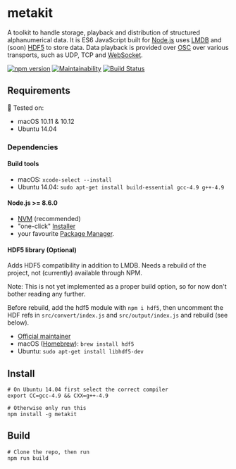 # metakit

A toolkit to handle storage, playback and distribution of structured alphanumerical data. It is ES6 JavaScript built for [Node.js](https://nodejs.org) uses [LMDB](https://en.wikipedia.org/wiki/Lightning_Memory-Mapped_Database) and (soon) [HDF5](https://support.hdfgroup.org/HDF5/) to store data. Data playback is provided over [OSC](http://opensoundcontrol.org/osc) over various transports, such as UDP, TCP and [WebSocket](https://en.wikipedia.org/wiki/WebSocket).

[![npm version](https://badge.fury.io/js/metakit.svg)](https://badge.fury.io/js/metakit)
[![Maintainability](https://api.codeclimate.com/v1/badges/7f4dbdb7d4dc17aa9dcb/maintainability)](https://codeclimate.com/github/PieceMeta/node-metakit/maintainability)
[![Build Status](https://travis-ci.org/PieceMeta/node-metakit.svg?branch=master)](https://travis-ci.org/PieceMeta/node-metakit)

## Requirements

:rocket: Tested on:
* macOS 10.11 & 10.12
* Ubuntu 14.04

### Dependencies

#### Build tools
  - macOS: ``xcode-select --install``
  - Ubuntu 14.04: ``sudo apt-get install build-essential gcc-4.9 g++-4.9``
  
#### Node.js >= 8.6.0
  - [NVM](https://github.com/creationix/nvm#installation) (recommended)
  - "one-click" [Installer](https://nodejs.org/en/download/current/)
  - your favourite
  [Package Manager](https://nodejs.org/en/download/package-manager/).

#### HDF5 library (Optional)

Adds HDF5 compatibility in addition to LMDB. Needs a rebuild of the project, not (currently) available through NPM.

Note: This is not yet implemented as a proper build option, so for now don't bother reading any further.

Before rebuild, add the hdf5 module with ``npm i hdf5``, then uncomment the HDF refs in ``src/convert/index.js`` and ``src/output/index.js`` and rebuild (see below).

  - [Official maintainer](https://www.hdfgroup.org/downloads/hdf5/)
  - macOS ([Homebrew](https://docs.brew.sh/Installation.html)):
  ``brew install hdf5``
  - Ubuntu: ``sudo apt-get install libhdf5-dev``

## Install

```shell
# On Ubuntu 14.04 first select the correct compiler
export CC=gcc-4.9 && CXX=g++-4.9

# Otherwise only run this
npm install -g metakit
```

## Build

```shell
# Clone the repo, then run
npm run build
```

